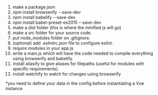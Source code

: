 1. make a package.json
2. npm install browserify --save-dev
3. npm install babelify --save-dev
4. npm install babel-preset-es2015 --save-dev
5. make a dist folder (this is where the minified js will go)
6. make a src folder for your source code.
7. put node_modules folder on .gitignore.
8. (optional) add .eslintrc.json file to configure eslint.
9. require modules in your app.js
10. write a main.js which will have the code needed to compile everything using browserify and babelify.
11. install aliasify to give aliases for filepaths (useful for modules with specific requirements).
12. install watchify to watch for changes using browserify


*you need to define your data in the config before instantiating a Vue instance
